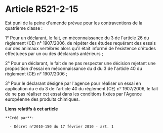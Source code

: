 # Article R521-2-15

Est puni de la peine d'amende prévue pour les contraventions de la quatrième classe :

1° Pour un déclarant, le fait, en méconnaissance du 3 de l'article 26 du règlement (CE) n° 1907/2006, de répéter des études
requérant des essais sur des animaux vertébrés alors qu'il était informé de l'existence d'études effectuées par un ou des
déclarants antérieurs ;

2° Pour un déclarant, le fait de ne pas respecter une décision rejetant une proposition d'essai en méconnaissance du d du 3
de l'article 40 du règlement (CE) n° 1907/2006 ;

3° Pour le déclarant désigné par l'agence pour réaliser un essai en application du e du 3 de l'article 40 du règlement (CE)
n° 1907/2006, le fait de ne pas réaliser cet essai dans les conditions fixées par l'Agence européenne des produits chimiques.

**Liens relatifs à cet article**

	**Créé par**:

	  - Décret n°2010-150 du 17 février 2010 - art. 1
